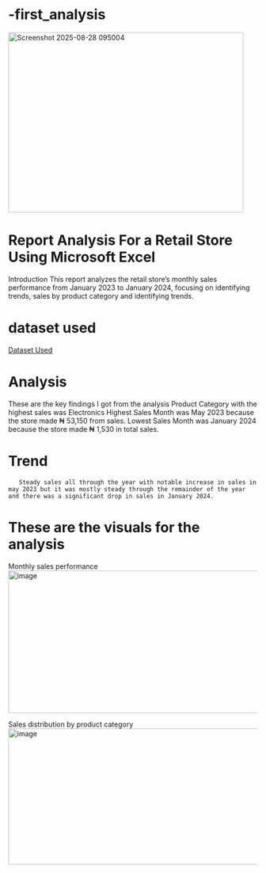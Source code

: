 # -first_analysis
<img width="475" height="364" alt="Screenshot 2025-08-28 095004" src="https://github.com/user-attachments/assets/d56e4c24-ef9e-4407-b03d-72d0f19e83c5" />

# Report Analysis For a Retail Store Using Microsoft Excel
 Introduction
This report analyzes the retail store’s monthly sales performance from January 2023 to January 2024, focusing on identifying trends, sales by product category and identifying trends.
# dataset used
<a  href="https://github.com/Imayorrr/-first_analysis/blob/main/retail_sales_dataset%20OG.xlsx">Dataset Used</a>
# Analysis
These are the key findings I got from the analysis
      Product Category with the highest sales was Electronics
       Highest Sales Month was May 2023 because the store made  ₦ 53,150 from sales. 
       Lowest Sales Month was January 2024 because the store made  ₦ 1,530 in total sales. 
  # Trend
       Steady sales all through the year with notable increase in sales in may 2023 but it was mostly steady through the remainder of the year and there was a significant drop in sales in January 2024. 

# These are the visuals for the analysis
Monthly sales performance
<img width="520" height="288" alt="image" src="https://github.com/user-attachments/assets/4f657315-456e-4b8f-bc24-16e494e80c58" />

Sales distribution by product category
<img width="523" height="275" alt="image" src="https://github.com/user-attachments/assets/70cc50b2-9f1f-4442-8540-2d33f6676103" />




 
       
                                                                      

       
       



